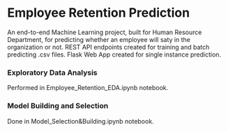 # Employee Retention Prediction
  An end-to-end Machine Learning project, built for Human Resource Department, for predicting whether an employee will saty in the organization or not. 
  REST API endpoints created for training and batch predicting .csv files. 
  Flask Web App created for single instance prediction.
  
### Exploratory Data Analysis 
Performed in Employee_Retention_EDA.ipynb notebook.
    
### Model Building and Selection 
Done in Model_Selection&Building.ipynb notebook.


    
  

